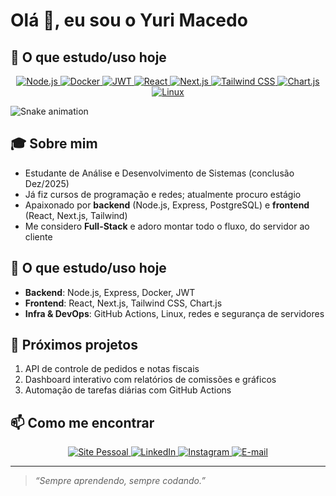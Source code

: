 # Olá 👋, eu sou o Yuri Macedo

<!-- Tech Stack Badges -->
## 🔭 O que estudo/uso hoje

<p align="center">
  <!-- Tech Stack Badges with download links -->
  <a href="https://nodejs.org/pt-br/download/" target="_blank">
    <img alt="Node.js" src="https://img.shields.io/badge/Node.js-339933?logo=node.js&logoColor=white&style=for-the-badge" />
  </a>
  <a href="https://www.docker.com/get-started" target="_blank">
    <img alt="Docker" src="https://img.shields.io/badge/Docker-2496ED?logo=docker&logoColor=white&style=for-the-badge" />
  </a>
  <a href="https://jwt.io/" target="_blank">
    <img alt="JWT" src="https://img.shields.io/badge/JWT-000000?logo=json-web-token&logoColor=white&style=for-the-badge" />
  </a>
  <a href="https://reactjs.org/docs/getting-started.html" target="_blank">
    <img alt="React" src="https://img.shields.io/badge/React-61DAFB?logo=react&logoColor=black&style=for-the-badge" />
  </a>
  <a href="https://nextjs.org/docs/getting-started" target="_blank">
    <img alt="Next.js" src="https://img.shields.io/badge/Next.js-000000?logo=next.js&logoColor=white&style=for-the-badge" />
  </a>
  <a href="https://tailwindcss.com/docs/installation" target="_blank">
    <img alt="Tailwind CSS" src="https://img.shields.io/badge/Tailwind_CSS-06B6D4?logo=tailwind-css&logoColor=white&style=for-the-badge" />
  </a>
  <a href="https://www.chartjs.org/docs/latest/getting-started/" target="_blank">
    <img alt="Chart.js" src="https://img.shields.io/badge/Chart.js-FF6384?logo=chart.js&logoColor=white&style=for-the-badge" />
  </a>
  <a href="https://www.linux.org/pages/download/" target="_blank">
    <img alt="Linux" src="https://img.shields.io/badge/Linux-FCC624?logo=linux&logoColor=black&style=for-the-badge" />
  </a>
</p>

![Snake animation](./output/github-contribution-grid-snake.svg)

## 🎓 Sobre mim
- Estudante de Análise e Desenvolvimento de Sistemas (conclusão Dez/2025)  
- Já fiz cursos de programação e redes; atualmente procuro estágio  
- Apaixonado por **backend** (Node.js, Express, PostgreSQL) e **frontend** (React, Next.js, Tailwind)  
- Me considero **Full-Stack** e adoro montar todo o fluxo, do servidor ao cliente  

## 🔭 O que estudo/uso hoje
- **Backend**: Node.js, Express, Docker, JWT  
- **Frontend**: React, Next.js, Tailwind CSS, Chart.js  
- **Infra & DevOps**: GitHub Actions, Linux, redes e segurança de servidores  

## 🚀 Próximos projetos
1. API de controle de pedidos e notas fiscais  
2. Dashboard interativo com relatórios de comissões e gráficos  
3. Automação de tarefas diárias com GitHub Actions  

## 📫 Como me encontrar

<p align="center">
  <a href="https://cmacedoyuri.github.io/portfolio-site/" target="_blank">
    <img alt="Site Pessoal" src="https://img.shields.io/badge/Meu_Site-00B8D9?logo=html5&logoColor=white&style=for-the-badge" />
  </a>
  <a href="https://www.linkedin.com/in/yuri-macedo-b67b4a21a/" target="_blank">
    <img alt="LinkedIn" src="https://img.shields.io/badge/LinkedIn-0A66C2?logo=linkedin&logoColor=white&style=for-the-badge" />
  </a>
  <a href="https://www.instagram.com/cmacedoyuri/" target="_blank">
    <img alt="Instagram" src="https://img.shields.io/badge/Instagram-E4405F?logo=instagram&logoColor=white&style=for-the-badge" />
  </a>
  <a href="mailto:inframanager.yuri@gmail.com" target="_blank">
    <img alt="E-mail" src="https://img.shields.io/badge/E-mail-D14836?logo=gmail&logoColor=white&style=for-the-badge" />
  </a>
</p> 

---

> _“Sempre aprendendo, sempre codando.”_  

